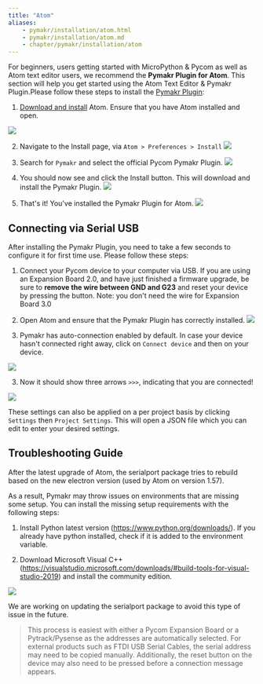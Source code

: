 ```yaml
---
title: "Atom"
aliases:
    - pymakr/installation/atom.html
    - pymakr/installation/atom.md
    - chapter/pymakr/installation/atom
---
```


For beginners, users getting started with MicroPython & Pycom as well as Atom text editor users, we recommend the **Pymakr Plugin for Atom**. This section will help you get started using the Atom Text Editor & Pymakr Plugin.Please follow these steps to install the [Pymakr Plugin](https://atom.io/packages/pymakr):

1. [Download and install](https://atom.io) Atom. Ensure that you have Atom installed and open.

![](/gitbook/assets/atom_setup_step_1-1.png)

2. Navigate to the Install page, via `Atom > Preferences > Install`
![](/gitbook/assets/atom_setup_step_2-1.png)

3. Search for `Pymakr` and select the official Pycom Pymakr Plugin.
![](/gitbook/assets/atom_setup_step_3-1.png)

4. You should now see and click the Install button. This will download and install the Pymakr Plugin.
![](/gitbook/assets/atom_setup_step_4-1.png)

5. That's it! You've installed the Pymakr Plugin for Atom.
![](/gitbook/assets/atom_setup_step_5-1.png)

## Connecting via Serial USB

After installing the Pymakr Plugin, you need to take a few seconds to configure it for first time use. Please follow these steps:

1. Connect your Pycom device to your computer via USB. If you are using an Expansion Board 2.0, and have just finished a firmware upgrade, be sure to **remove the wire between GND and G23** and reset your device by pressing the button.
   Note: you don't need the wire for Expansion Board 3.0

1. Open Atom and ensure that the Pymakr Plugin has correctly installed.
![](/gitbook/assets/atom_config_step_2-1.png)

2. Pymakr has auto-connection enabled by default. In case your device hasn't connected right away, click on `Connect device` and then on your device.

![](/gitbook/assets/atom_config_step_4.png)

3. Now it should show three arrows `>>>`, indicating that you are connected!

![](/gitbook/assets/atom_config_step_7.png)

These settings can also be applied on a per project basis by clicking `Settings` then `Project Settings`. This will open a JSON file which you can edit to enter your desired settings.

##  Troubleshooting Guide

After the latest upgrade of Atom, the serialport package tries to rebuild based on the new electron version (used by Atom on version 1.57). 

As a result, Pymakr may throw issues on environments that are missing some setup.
You can install the missing setup requirements with the following steps:

1. Install Python latest version (https://www.python.org/downloads/). If you already have python installed, check if it is added to the environment variable.

2. Download Microsoft Visual C++ (https://visualstudio.microsoft.com/downloads/#build-tools-for-visual-studio-2019) and install the community edition.

![](/gitbook/assets/atom_bug_c++.png)

We are working on updating the serialport package to avoid this type of issue in the future.

>This process is easiest with either a Pycom Expansion Board or a Pytrack/Pysense as the addresses are automatically selected. For external products such as FTDI USB Serial Cables, the serial address may need to be copied manually. Additionally, the reset button on the device may also need to be pressed before a connection message appears.

